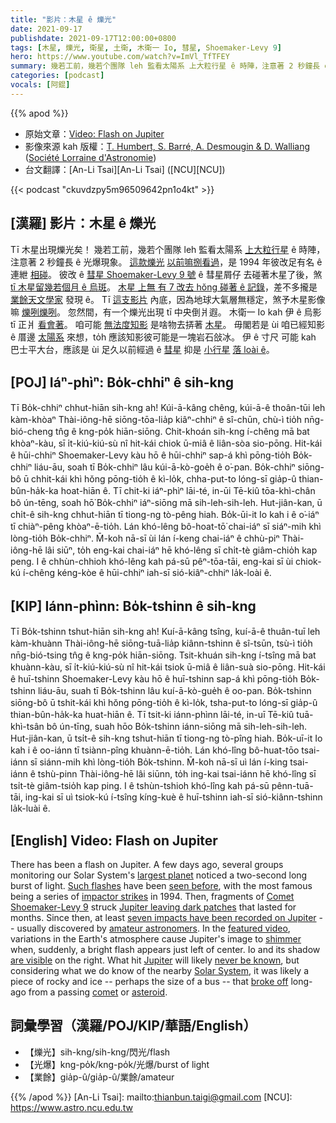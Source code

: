 ```yaml
---
title: "影片：木星 ê 爍光"
date: 2021-09-17
publishdate: 2021-09-17T12:00:00+0800
tags: [木星, 爍光, 衛星, 土衛, 木衛一 Io, 彗星, Shoemaker-Levy 9]
hero: https://www.youtube.com/watch?v=ImVl_TfTFEY
summary: 幾若工前，幾若个團隊 leh 監看太陽系 上大粒行星 ê 時陣，注意著 2 秒鐘長 ê 光爆現象。
categories: [podcast]
vocals: [阿錕]
---
```


{{% apod %}}

- 原始文章：[Video: Flash on Jupiter](https://apod.nasa.gov/apod/ap210917.html)
- 影像來源 kah 版權：[T. Humbert, S. Barré, A. Desmougin & D. Walliang](mailto:contact@astronomie54.fr) ([Société Lorraine d'Astronomie](https://www.astronomie54.fr/))
- 台文翻譯：[An-Li Tsai][An-Li Tsai] ([NCU][NCU])

{{< podcast "ckuvdzpy5m96509642pn1o4kt" >}}

## [漢羅] 影片：木星 ê 爍光
Tī 木星出現爍光矣！
幾若工前，幾若个團隊 leh 監看太陽系 [上大粒行星][largest planet] ê 時陣，注意著 2 秒鐘長 ê 光爆現象。
[這款爍光][Such flashes] [以前嘛捌看過][seen before]，是 1994 年彼改足有名 ê 連紲 [相碰][impactor strikes]。
彼改 ê [彗星 Shoemaker-Levy 9 號][Comet Shoemaker-Levy 9] ê 彗星屑仔 去碰著木星了後，煞 [tī 木星留幾若個月 ê 烏斑][Jupiter leaving dark patches]。
[木星 上無 有 7 改去 hŏng 碰著 ê 記錄][seven impacts have been recorded on Jupiter]，差不多攏是 [業餘天文學家][amateur astronomers] 發現 ê。
Tī [這支影片][featured video] 內底，因為地球大氣層無穩定，煞予木星影像嘛 [爍咧爍咧][shimmer]。
忽然間，有一个爍光出現 tī 中央倒爿遐。
木衛一 Io kah 伊 ê 烏影 tī 正爿 [看會著][are visible]。
咱可能 [無法度知影][never be known] 是啥物去挵著 [木星][Jupiter]。
毋閣若是 ùi 咱已經知影 ê 厝邊 [太陽系][Solar System] 來想，to̍h 應該知影彼可能是一塊岩石敆冰。
伊 ê 寸尺 可能 kah 巴士平大台，應該是 ùi 足久以前經過 ê [彗星][comet] 抑是 [小行星][asteroid] [落 loài ê][broke off]。

## [POJ] Iáⁿ-phìⁿ: Bo̍k-chhiⁿ ê sih-kng
Tī Bo̍k-chhiⁿ chhut-hiān sih-kng ah!
Kúi-ā-kâng chêng, kúi-ā-ê thoân-tūi leh kàm-khòaⁿ Thài-iông-hē siōng-tōa-lia̍p kiâⁿ-chhiⁿ ê sî-chūn, chù-ì tio̍h nn̄g-bió-cheng tn̂g ê kng-po̍k hiān-siōng.
Chit-khoán sih-kng í-chêng mā bat khòaⁿ-kàu, sī i̍t-kiú-kiú-sù nî hit-kái chiok ū-miâ ê liân-sòa sio-pōng.
Hit-kái ê hūi-chhiⁿ Shoemaker-Levy kàu hō ê hūi-chhiⁿ sap-á khì pōng-tio̍h Bo̍k-chhiⁿ liáu-āu, soah tī Bo̍k-chhiⁿ lâu kúi-ā-kò-goe̍h ê o͘-pan.
Bo̍k-chhiⁿ siōng-bô ū chhit-kái khì hŏng pōng-tio̍h ê kì-lo̍k, chha-put-to lóng-sī gia̍p-û thian-bûn-ha̍k-ka hoat-hiān ê.
Tī chit-ki iáⁿ-phìⁿ lāi-té, in-ūi Tē-kiû tōa-khì-chân bô ún-tēng, soah hō͘ Bo̍k-chhiⁿ iáⁿ-siōng mā sih-leh-sih-leh.
Hut-jiân-kan, ū chi̍t-ê sih-kng chhut-hiān tī tiong-ng tò-pêng hiah.
Bo̍k-ūi-it Io kah i ê o͘-iáⁿ tī chiàⁿ-pêng khòaⁿ-ē-tio̍h.
Lán khó-lêng bô-hoat-tō͘ chai-iáⁿ sī siáⁿ-mih khì lòng-tio̍h Bo̍k-chhiⁿ.
M̄-koh nā-sī ùi lán í-keng chai-iáⁿ ê chhù-piⁿ Thài-iông-hē lâi siūⁿ, to̍h eng-kai chai-iáⁿ hē khó-lêng sī chi̍t-tè giâm-chio̍h kap peng.
I ê chhùn-chhioh khó-lêng kah pá-sū pêⁿ-tōa-tāi, eng-kai sī ùi chiok-kú í-chêng kéng-kòe ê hūi-chhiⁿ iah-sī sió-kiâⁿ-chhiⁿ la̍k-loài ê.

## [KIP] Iánn-phìnn: Bo̍k-tshinn ê sih-kng
Tī Bo̍k-tshinn tshut-hiān sih-kng ah!
Kuí-ā-kâng tsîng, kuí-ā-ê thuân-tuī leh kàm-khuànn Thài-iông-hē siōng-tuā-lia̍p kiânn-tshinn ê sî-tsūn, tsù-ì tio̍h nn̄g-bió-tsing tn̂g ê kng-po̍k hiān-siōng.
Tsit-khuán sih-kng í-tsîng mā bat khuànn-kàu, sī i̍t-kiú-kiú-sù nî hit-kái tsiok ū-miâ ê liân-suà sio-pōng.
Hit-kái ê huī-tshinn Shoemaker-Levy kàu hō ê huī-tshinn sap-á khì pōng-tio̍h Bo̍k-tshinn liáu-āu, suah tī Bo̍k-tshinn lâu kuí-ā-kò-gue̍h ê oo-pan.
Bo̍k-tshinn siōng-bô ū tshit-kái khì hŏng pōng-tio̍h ê kì-lo̍k, tsha-put-to lóng-sī gia̍p-û thian-bûn-ha̍k-ka huat-hiān ê.
Tī tsit-ki iánn-phìnn lāi-té, in-uī Tē-kiû tuā-khì-tsân bô ún-tīng, suah hōo Bo̍k-tshinn iánn-siōng mā sih-leh-sih-leh.
Hut-jiân-kan, ū tsi̍t-ê sih-kng tshut-hiān tī tiong-ng tò-pîng hiah.
Bo̍k-uī-it Io kah i ê oo-iánn tī tsiànn-pîng khuànn-ē-tio̍h.
Lán khó-lîng bô-huat-tōo tsai-iánn sī siánn-mih khì lòng-tio̍h Bo̍k-tshinn.
M̄-koh nā-sī uì lán í-king tsai-iánn ê tshù-pinn Thài-iông-hē lâi siūnn, to̍h ing-kai tsai-iánn hē khó-lîng sī tsi̍t-tè giâm-tsio̍h kap ping.
I ê tshùn-tshioh khó-lîng kah pá-sū pênn-tuā-tāi, ing-kai sī uì tsiok-kú í-tsîng kíng-kuè ê huī-tshinn iah-sī sió-kiânn-tshinn la̍k-luài ê.

## [English] Video: Flash on Jupiter
There has been a flash on Jupiter.
A few days ago, several groups monitoring our Solar System's [largest planet][largest planet] noticed a two-second long burst of light.
[Such flashes][Such flashes] have been [seen before][seen before], with the most famous being a series of [impactor strikes][impactor strikes] in 1994.
Then, fragments of [Comet Shoemaker-Levy 9][Comet Shoemaker-Levy 9] struck [Jupiter leaving dark patches][Jupiter leaving dark patches] that lasted for months.
Since then, at least [seven impacts have been recorded on Jupiter][seven impacts have been recorded on Jupiter] -- usually discovered by [amateur astronomers][amateur astronomers].
In the [featured video][featured video], variations in the Earth's atmosphere cause Jupiter's image to [shimmer][shimmer] when, suddenly, a bright flash appears just left of center.
Io and its shadow [are visible][are visible] on the right.
What hit [Jupiter][Jupiter] will likely [never be known][never be known], but considering what we do know of the nearby [Solar System][Solar System], it was likely a piece of rocky and ice -- perhaps the size of a bus -- that [broke off][broke off] long-ago from a passing [comet][comet] or [asteroid][asteroid].

## 詞彙學習（漢羅/POJ/KIP/華語/English）
- 【爍光】sih-kng/sih-kng/閃光/flash
- 【光爆】kng-po̍k/kng-po̍k/光爆/burst of light
- 【業餘】gia̍p-û/gia̍p-û/業餘/amateur

{{% /apod %}}
[An-Li Tsai]: mailto:thianbun.taigi@gmail.com
[NCU]: https://www.astro.ncu.edu.tw

[largest planet]:https://solarsystem.nasa.gov/planets/jupiter/overview/
[Such flashes]:https://www.cieletespace.fr/actualites/3-telescopes-amateurs-francais-detectent-un-impact-sur-jupiter
[seen before]:https://apod.nasa.gov/apod/ap090731.html
[impactor strikes]:https://en.wikipedia.org/wiki/Comet_Shoemaker%E2%80%93Levy_9#Impacts
[Comet Shoemaker-Levy 9]:https://en.wikipedia.org/wiki/Comet_Shoemaker%E2%80%93Levy_9
[Jupiter leaving dark patches]:https://apod.nasa.gov/apod/ap001105.html
[seven impacts have been recorded on Jupiter]:https://en.wikipedia.org/wiki/Impact_events_on_Jupiter
[amateur astronomers]:https://nightsky.jpl.nasa.gov/
[featured video]:https://youtu.be/ImVl_TfTFEY
[shimmer]:https://apod.nasa.gov/apod/ap000725.html
[are visible]:https://skyandtelescope.org/wp-content/plugins/observing-tools/jupiter_moons/jupiter.html
[Jupiter]:https://apod.nasa.gov/apod/ap190908.html
[never be known]:https://i.pinimg.com/280x280_RS/9b/79/69/9b7969699810176138a9ca6573a2e598.jpg
[Solar System]:https://solarsystem.nasa.gov/solar-system/our-solar-system/in-depth/
[broke off]:https://apod.nasa.gov/apod/ap200315.html
[comet]:https://apod.nasa.gov/apod/ap200722.html
[asteroid]:https://apod.nasa.gov/apod/ap200916.html

